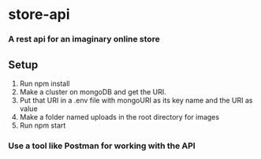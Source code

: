 # store-api
### A rest api for an imaginary online store

## Setup
1. Run npm install
2. Make a cluster on mongoDB and get the URI.
3. Put that URI in a .env file with mongoURI as its key name and the URI as value
4. Make a folder named uploads in the root directory for images
5. Run npm start

### Use a tool like Postman for working with the API
